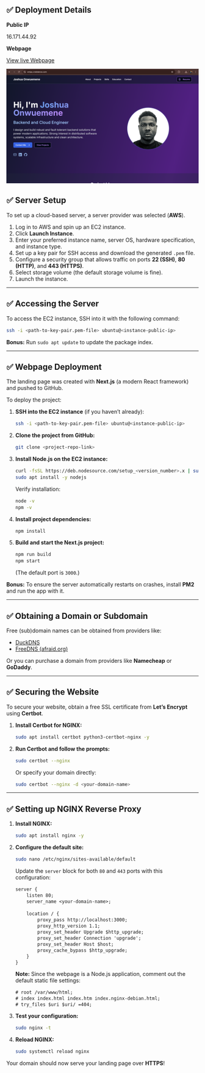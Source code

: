 ## ✅ **Deployment Details**
**Public IP**

16.171.44.92

**Webpage**

[View live Webpage](https://emjay.crabdance.com)


![Landing page Screenshot](webpage-screenshot.png)


## ✅ **Server Setup**

To set up a cloud-based server, a server provider was selected (**AWS**).

1. Log in to AWS and spin up an EC2 instance.
2. Click **Launch Instance**.
3. Enter your preferred instance name, server OS, hardware specification, and instance type.
4. Set up a key pair for SSH access and download the generated `.pem` file.
5. Configure a security group that allows traffic on ports **22 (SSH)**, **80 (HTTP)**, and **443 (HTTPS)**.
6. Select storage volume (the default storage volume is fine).
7. Launch the instance.

---

## ✅ **Accessing the Server**

To access the EC2 instance, SSH into it with the following command:

```bash
ssh -i <path-to-key-pair.pem-file> ubuntu@<instance-public-ip>
```

**Bonus:** Run `sudo apt update` to update the package index.

---

## ✅ **Webpage Deployment**

The landing page was created with **Next.js** (a modern React framework) and pushed to GitHub.

To deploy the project:

1. **SSH into the EC2 instance** (if you haven’t already):

   ```bash
   ssh -i <path-to-key-pair.pem-file> ubuntu@<instance-public-ip>
   ```

2. **Clone the project from GitHub:**

   ```bash
   git clone <project-repo-link>
   ```

3. **Install Node.js on the EC2 instance:**

   ```bash
   curl -fsSL https://deb.nodesource.com/setup_<version_number>.x | sudo -E bash -
   sudo apt install -y nodejs
   ```

   Verify installation:

   ```bash
   node -v
   npm -v
   ```

4. **Install project dependencies:**

   ```bash
   npm install
   ```

5. **Build and start the Next.js project:**

   ```bash
   npm run build
   npm start
   ```

   (The default port is `3000`.)

**Bonus:** To ensure the server automatically restarts on crashes, install **PM2** and run the app with it.

---

## ✅ **Obtaining a Domain or Subdomain**

Free (sub)domain names can be obtained from providers like:
- [DuckDNS](https://www.duckdns.org)
- [FreeDNS (afraid.org)](https://freedns.afraid.org)

Or you can purchase a domain from providers like **Namecheap** or **GoDaddy**.

---

## ✅ **Securing the Website**

To secure your website, obtain a free SSL certificate from **Let’s Encrypt** using **Certbot**.

1. **Install Certbot for NGINX:**

   ```bash
   sudo apt install certbot python3-certbot-nginx -y
   ```

2. **Run Certbot and follow the prompts:**

   ```bash
   sudo certbot --nginx
   ```

   Or specify your domain directly:

   ```bash
   sudo certbot --nginx -d <your-domain-name>
   ```

---

## ✅ **Setting up NGINX Reverse Proxy**

1. **Install NGINX:**

   ```bash
   sudo apt install nginx -y
   ```

2. **Configure the default site:**

   ```bash
   sudo nano /etc/nginx/sites-available/default
   ```

   Update the `server` block for both `80` and `443` ports with this configuration:

   ```nginx
   server {
       listen 80;
       server_name <your-domain-name>;

       location / {
           proxy_pass http://localhost:3000;
           proxy_http_version 1.1;
           proxy_set_header Upgrade $http_upgrade;
           proxy_set_header Connection 'upgrade';
           proxy_set_header Host $host;
           proxy_cache_bypass $http_upgrade;
       }
   }
   ```

   **Note:** Since the webpage is a Node.js application, comment out the default static file settings:

   ```nginx
   # root /var/www/html;
   # index index.html index.htm index.nginx-debian.html;
   # try_files $uri $uri/ =404;
   ```

3. **Test your configuration:**

   ```bash
   sudo nginx -t
   ```

4. **Reload NGINX:**

   ```bash
   sudo systemctl reload nginx
   ```

Your domain should now serve your landing page over **HTTPS**!